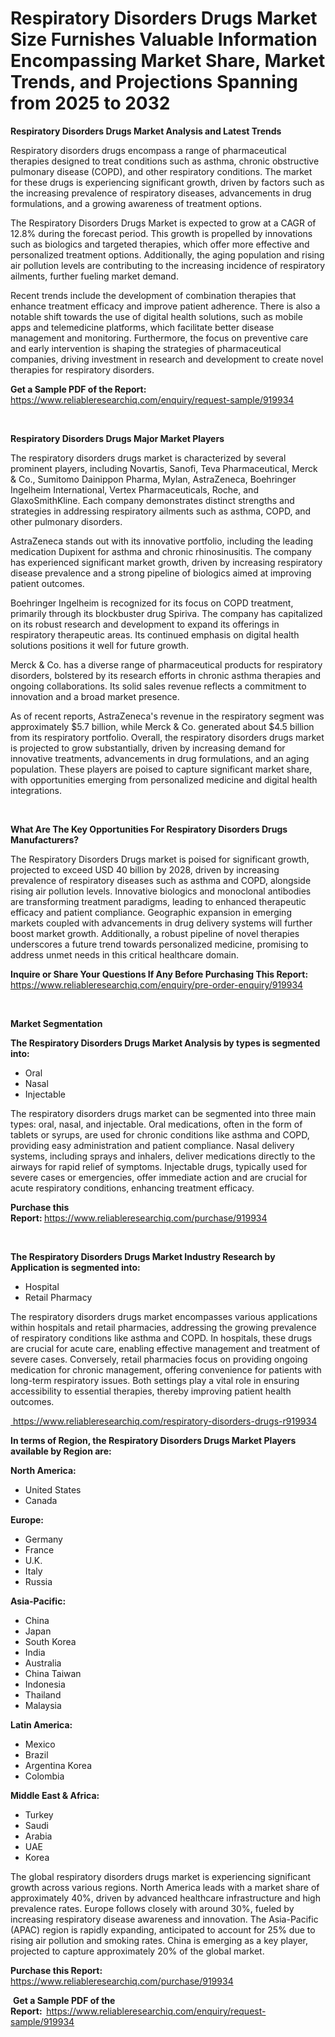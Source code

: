 <p><h1>Respiratory Disorders Drugs Market Size Furnishes Valuable Information Encompassing Market Share, Market Trends, and Projections Spanning from 2025 to 2032</h1></p><p><strong>Respiratory Disorders Drugs Market Analysis and Latest Trends</strong></p>
<p><p>Respiratory disorders drugs encompass a range of pharmaceutical therapies designed to treat conditions such as asthma, chronic obstructive pulmonary disease (COPD), and other respiratory conditions. The market for these drugs is experiencing significant growth, driven by factors such as the increasing prevalence of respiratory diseases, advancements in drug formulations, and a growing awareness of treatment options.</p><p>The Respiratory Disorders Drugs Market is expected to grow at a CAGR of 12.8% during the forecast period. This growth is propelled by innovations such as biologics and targeted therapies, which offer more effective and personalized treatment options. Additionally, the aging population and rising air pollution levels are contributing to the increasing incidence of respiratory ailments, further fueling market demand.</p><p>Recent trends include the development of combination therapies that enhance treatment efficacy and improve patient adherence. There is also a notable shift towards the use of digital health solutions, such as mobile apps and telemedicine platforms, which facilitate better disease management and monitoring. Furthermore, the focus on preventive care and early intervention is shaping the strategies of pharmaceutical companies, driving investment in research and development to create novel therapies for respiratory disorders.</p></p>
<p><strong>Get a Sample PDF of the Report:&nbsp;</strong> <a href="https://www.reliableresearchiq.com/enquiry/request-sample/919934?utm_campaign=3708&utm_medium=2&utm_source=Github&utm_content=ia&utm_term=18042025&utm_id=respiratory-disorders-drugs">https://www.reliableresearchiq.com/enquiry/request-sample/919934</a></p>
<p>&nbsp;</p>
<p><strong>Respiratory Disorders Drugs Major Market Players</strong></p>
<p><p>The respiratory disorders drugs market is characterized by several prominent players, including Novartis, Sanofi, Teva Pharmaceutical, Merck & Co., Sumitomo Dainippon Pharma, Mylan, AstraZeneca, Boehringer Ingelheim International, Vertex Pharmaceuticals, Roche, and GlaxoSmithKline. Each company demonstrates distinct strengths and strategies in addressing respiratory ailments such as asthma, COPD, and other pulmonary disorders.</p><p>AstraZeneca stands out with its innovative portfolio, including the leading medication Dupixent for asthma and chronic rhinosinusitis. The company has experienced significant market growth, driven by increasing respiratory disease prevalence and a strong pipeline of biologics aimed at improving patient outcomes.</p><p>Boehringer Ingelheim is recognized for its focus on COPD treatment, primarily through its blockbuster drug Spiriva. The company has capitalized on its robust research and development to expand its offerings in respiratory therapeutic areas. Its continued emphasis on digital health solutions positions it well for future growth.</p><p>Merck & Co. has a diverse range of pharmaceutical products for respiratory disorders, bolstered by its research efforts in chronic asthma therapies and ongoing collaborations. Its solid sales revenue reflects a commitment to innovation and a broad market presence.</p><p>As of recent reports, AstraZeneca's revenue in the respiratory segment was approximately $5.7 billion, while Merck & Co. generated about $4.5 billion from its respiratory portfolio. Overall, the respiratory disorders drugs market is projected to grow substantially, driven by increasing demand for innovative treatments, advancements in drug formulations, and an aging population. These players are poised to capture significant market share, with opportunities emerging from personalized medicine and digital health integrations.</p></p>
<p>&nbsp;</p>
<p><strong>What Are The Key Opportunities For Respiratory Disorders Drugs Manufacturers?</strong></p>
<p><p>The Respiratory Disorders Drugs market is poised for significant growth, projected to exceed USD 40 billion by 2028, driven by increasing prevalence of respiratory diseases such as asthma and COPD, alongside rising air pollution levels. Innovative biologics and monoclonal antibodies are transforming treatment paradigms, leading to enhanced therapeutic efficacy and patient compliance. Geographic expansion in emerging markets coupled with advancements in drug delivery systems will further boost market growth. Additionally, a robust pipeline of novel therapies underscores a future trend towards personalized medicine, promising to address unmet needs in this critical healthcare domain.</p></p>
<p><strong>Inquire or Share Your Questions If Any Before Purchasing This Report:</strong> <a href="https://www.reliableresearchiq.com/enquiry/pre-order-enquiry/919934?utm_campaign=3708&utm_medium=2&utm_source=Github&utm_content=ia&utm_term=18042025&utm_id=respiratory-disorders-drugs">https://www.reliableresearchiq.com/enquiry/pre-order-enquiry/919934</a></p>
<p>&nbsp;</p>
<p><strong>Market Segmentation</strong></p>
<p><strong>The Respiratory Disorders Drugs Market Analysis by types is segmented into:</strong></p>
<p><ul><li>Oral</li><li>Nasal</li><li>Injectable</li></ul></p>
<p><p>The respiratory disorders drugs market can be segmented into three main types: oral, nasal, and injectable. Oral medications, often in the form of tablets or syrups, are used for chronic conditions like asthma and COPD, providing easy administration and patient compliance. Nasal delivery systems, including sprays and inhalers, deliver medications directly to the airways for rapid relief of symptoms. Injectable drugs, typically used for severe cases or emergencies, offer immediate action and are crucial for acute respiratory conditions, enhancing treatment efficacy.</p></p>
<p><strong>Purchase this Report:&nbsp;</strong><a href="https://www.reliableresearchiq.com/purchase/919934?utm_campaign=3708&utm_medium=2&utm_source=Github&utm_content=ia&utm_term=18042025&utm_id=respiratory-disorders-drugs">https://www.reliableresearchiq.com/purchase/919934</a></p>
<p>&nbsp;</p>
<p><strong>The Respiratory Disorders Drugs Market Industry Research by Application is segmented into:</strong></p>
<p><ul><li>Hospital</li><li>Retail Pharmacy</li></ul></p>
<p><p>The respiratory disorders drugs market encompasses various applications within hospitals and retail pharmacies, addressing the growing prevalence of respiratory conditions like asthma and COPD. In hospitals, these drugs are crucial for acute care, enabling effective management and treatment of severe cases. Conversely, retail pharmacies focus on providing ongoing medication for chronic management, offering convenience for patients with long-term respiratory issues. Both settings play a vital role in ensuring accessibility to essential therapies, thereby improving patient health outcomes.</p></p>
<p><a href="https://www.reliableresearchiq.com/respiratory-disorders-drugs-r919934?utm_campaign=3708&utm_medium=2&utm_source=Github&utm_content=ia&utm_term=18042025&utm_id=respiratory-disorders-drugs">&nbsp;https://www.reliableresearchiq.com/respiratory-disorders-drugs-r919934</a></p>
<p><strong>In terms of Region, the Respiratory Disorders Drugs Market Players available by Region are:</strong></p>
<p>
    <p> <strong> North America: </strong>
        <ul>
            <li>United States</li>
            <li>Canada</li>
        </ul>
        </p> 
    <p> <strong> Europe: </strong>
        <ul>
            <li>Germany</li>
            <li>France</li>
            <li>U.K.</li>
            <li>Italy</li>
            <li>Russia</li>
        </ul>
        </p> 
    <p> <strong> Asia-Pacific: </strong>
        <ul>
            <li>China</li>
            <li>Japan</li>
            <li>South Korea</li>
            <li>India</li>
            <li>Australia</li>
            <li>China Taiwan</li>
            <li>Indonesia</li>
            <li>Thailand</li>
            <li>Malaysia</li>
        </ul>
        </p> 
    <p> <strong> Latin America: </strong>
        <ul>
            <li>Mexico</li>
            <li>Brazil</li>
            <li>Argentina Korea</li>
            <li>Colombia</li>
        </ul>
        </p> 
    <p> <strong> Middle East & Africa: </strong>
        <ul>
            <li>Turkey</li>
            <li>Saudi</li>
            <li>Arabia</li>
            <li>UAE</li>
            <li>Korea</li>
        </ul>
    </p>
    </p>
<p><p>The global respiratory disorders drugs market is experiencing significant growth across various regions. North America leads with a market share of approximately 40%, driven by advanced healthcare infrastructure and high prevalence rates. Europe follows closely with around 30%, fueled by increasing respiratory disease awareness and innovation. The Asia-Pacific (APAC) region is rapidly expanding, anticipated to account for 25% due to rising air pollution and smoking rates. China is emerging as a key player, projected to capture approximately 20% of the global market.</p></p>
<p><strong>Purchase this Report: </strong><a href="https://www.reliableresearchiq.com/purchase/919934?utm_campaign=3708&utm_medium=2&utm_source=Github&utm_content=ia&utm_term=18042025&utm_id=respiratory-disorders-drugs">https://www.reliableresearchiq.com/purchase/919934</a></p>
<p>&nbsp;<strong>Get a Sample PDF of the Report:&nbsp;&nbsp;</strong><a href="https://www.reliableresearchiq.com/enquiry/request-sample/919934?utm_campaign=3708&utm_medium=2&utm_source=Github&utm_content=ia&utm_term=18042025&utm_id=respiratory-disorders-drugs">https://www.reliableresearchiq.com/enquiry/request-sample/919934</a></p>
<p><strong></strong></p>
<p><p></p><p></p><p></p></p>